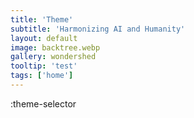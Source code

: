 ```yaml
---
title: 'Theme'
subtitle: 'Harmonizing AI and Humanity'
layout: default
image: backtree.webp
gallery: wondershed
tooltip: 'test'
tags: ['home']
---
```


:theme-selector
